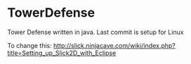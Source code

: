 TowerDefense
============

Tower Defense written in java. Last commit is setup for Linux

To change this: http://slick.ninjacave.com/wiki/index.php?title=Setting_up_Slick2D_with_Eclipse

